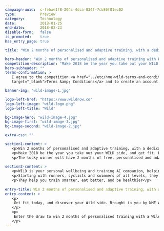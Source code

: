 ```yaml
---
campaign-uuid:  c-febae1f8-204c-4dca-834f-7cb80f01ec02
type:           Preview
category:       Technology
date:           2018-01-25
end-date:       2018-02-23
disable-form:   false
is_promoted:    true
has_entry_page: true

title: "Win 2 months of personalised and adaptive training, with a dedicated professional coach, worth £250"

hero-header: "Win 2 months of personalised and adaptive training with Wild Now"
competition-description: "Make 2018 be the year you take out your WILD side, and get fit. Everyone can do it, accessing the best adapting training with WildNow.co, a London-based startup within the latest Entrepreneur First cohort. <br/> The lucky winner will have 2 months of free, personalised and adaptive training, with a dedicated professional coach, worth £250."
hero-subheader: ""
terms-confirmation: >
   I agree to the competition <a href="../etc/nme-wild-terms-and-conditions.pdf"
   target="_blank">Terms &amp; Conditions</a> and to create an account with NME AAA.

banner-img: "wild-image-1.jpg"

logo-left-href: "https://www.wildnow.co"
logo-left-image: "wild-logo.png"
logo-left-title: "Wild"

bg-image-hero: "wild-image-4.jpg"
bg-image-first: "wild-image-3.jpg"
bg-image-second: "wild-image-2.jpg"

extra-css: ""

section1-content: >
   <p>Win 2 months of personalised and adaptive training, with a dedicated professional coach, worth £250</p>
   <p>Make 2018 be the year you take out your WILD side, and get fit. Everyone can do it, accessing the best adapting training with WildNow.co, a London-based startup within the latest Entrepreneur First cohort.</p>
   <p>The lucky winner will have 2 months of free, personalised and adaptive training, with a dedicated professional coach, worth £250.</p>
         
section2-content: >
   <p>WILD is your personal wellbeing and training AI companion, helping you reach your objectives and keep you motivated.</p>
   <p>Starting with runners, cyclists and swimmers of all levels, they provide you with your personalised and adaptive training plan, keep you engaged with Wildo, the bot, and reward you as you train and get closer to your goal.</p>
   <p>They help you train smarter, eat better, and be healthier</p>
   
entry-title: Win 2 months of personalised and adaptive training, with a dedicated professional coach, worth £250
entry-content: >
   <p>
    Get fit today, and discover your Wild side. Brought to you by NME AAA and Wild, your Wellbeing & Training AI companion.
   </p>
   <p>
    Enter the draw to win 2 months of personalised training with a Wild coach by completing the form below before 23:59 on !end-date!.
   </p>
---
```


